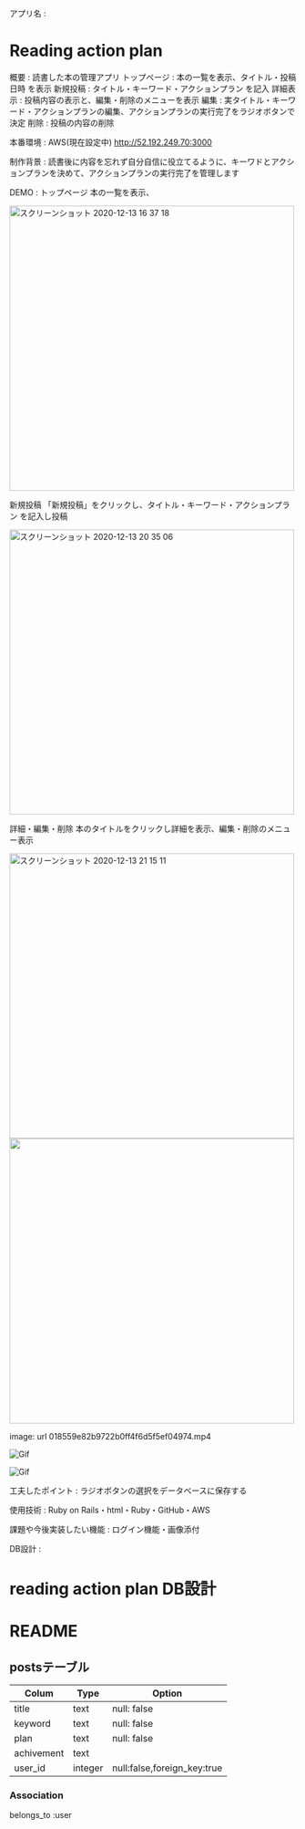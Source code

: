 アプリ名 :
# Reading action plan

概要          : 読書した本の管理アプリ
  トップページ : 本の一覧を表示、タイトル・投稿日時 を表示
  新規投稿     : タイトル・キーワード・アクションプラン を記入
  詳細表示     : 投稿内容の表示と、編集・削除のメニューを表示
  編集        : 実タイトル・キーワード・アクションプランの編集、アクションプランの実行完了をラジオボタンで決定
  削除        : 投稿の内容の削除

本番環境 : AWS(現在設定中) http://52.192.249.70:3000

制作背景 : 読書後に内容を忘れず自分自信に役立てるように、キーワドとアクションプランを決めて、アクションプランの実行完了を管理します

DEMO :
トップページ
      本の一覧を表示、

<img width="500" alt="スクリーンショット 2020-12-13 16 37 18" src="https://user-images.githubusercontent.com/66189601/102006536-3c719500-3d65-11eb-99ce-4b0eb7b73556.png">

新規投稿
      「新規投稿」をクリックし、タイトル・キーワード・アクションプラン を記入し投稿

<img width="500" alt="スクリーンショット 2020-12-13 20 35 06" src="https://user-images.githubusercontent.com/66189601/102011376-f62d2d80-3d86-11eb-92ad-076985764ff0.png">

詳細・編集・削除
      本のタイトルをクリックし詳細を表示、編集・削除のメニュー表示

<img width="500" alt="スクリーンショット 2020-12-13 21 15 11" src="https://user-images.githubusercontent.com/66189601/102012068-a9982100-3d8b-11eb-8274-3f74e114e939.png">

<img width="500" src=018559e82b9722b0ff4f6d5f5ef04974.mp4>

image: url 018559e82b9722b0ff4f6d5f5ef04974.mp4

![Gif](https://github.com/kotaro-imao/reading_ap.wiki.git)

![Gif](https://github.com/kotaro-imao/reading_ap.wiki.git)

工夫したポイント : ラジオボタンの選択をデータベースに保存する

使用技術 : Ruby on Rails・html・Ruby・GitHub・AWS

課題や今後実装したい機能 : ログイン機能・画像添付

DB設計 :

# reading action plan DB設計
# README

<!-- ## usersテーブル
|Colum|Type|Option|
|-----|----|------|
|email|string|null: false, unique: true|
|password|string|null: false|
|nickname|string|null: false|

### Association
has_many :posts -->

## postsテーブル
|Colum|Type|Option|
|-----|----|------|
|title|text|null: false|
|keyword|text|null: false|
|plan|text|null: false|
|achivement|text||
|user_id|integer|null:false,foreign_key:true|


### Association
belongs_to :user

<!-- This README would normally document whatever steps are necessary to get the
application up and running.

Things you may want to cover:

* Ruby version

* System dependencies

* Configuration

* Database creation

* Database initialization

* How to run the test suite

* Services (job queues, cache servers, search engines, etc.)

* Deployment instructions

* ... -->
